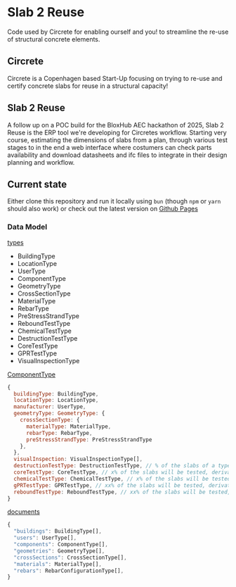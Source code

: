 # Slab 2 Reuse

Code used by Circrete for enabling ourself and you! to streamline the re-use of structural concrete elements. 

## Circrete

Circrete is a Copenhagen based Start-Up focusing on trying to re-use and certify concrete slabs for reuse in a structural capacity!

## Slab 2 Reuse

A follow up on a POC build for the BloxHub AEC hackathon of 2025, Slab 2 Reuse is the ERP tool we're developing for Circretes workflow. Starting very course, estimating the dimensions of slabs from a plan, through various test stages to in the end a web interface where costumers can check parts availability and download datasheets and ifc files to integrate in their design planning and workflow. 

## Current state

Either clone this repository and run it locally using `bun` (though `npm` or `yarn` should also work) or check out the latest version on [Github Pages](https://janinloui.github.io/Slab2Reuse/)

### Data Model

<ins>types</ins>

- BuildingType
- LocationType
- UserType
- ComponentType
- GeometryType
- CrossSectionType
- MaterialType
- RebarType
- PreStressStrandType
- ReboundTestType
- ChemicalTestType
- DestructionTestType
- CoreTestType
- GPRTestType
- VisualInspectionType

<ins>ComponentType</ins>
```javascript
{
  buildingType: BuildingType,
  locationType: LocationType,
  manufacturer: UserType,
  geometryType: GeometryType: {
    crossSectionType: {
      materialType: MaterialType,
      rebarType: RebarType,
      preStressStrandType: PreStressStrandType
    },
  },
  visualInspection: VisualInspectionType[],
  destructionTestType: DestructionTestType, // % of the slabs of a type will be tested, derivative value should be displayed (+ actual if sepcific component was tested)
  coreTestType: CoreTestType, // x% of the slabs will be tested, derivative value should be displayed (+ actual if sepcific component was tested)
  chemicalTestType: ChemicalTestType, // x% of the slabs will be tested, derivative value should be displayed (+ actual if sepcific component was tested)
  gPRTestType: GPRTestType, // xx% of the slabs will be tested, derivative value should be displayed (+ actual if sepcific component was tested)
  reboundTestType: ReboundTestType, // xx% of the slabs will be tested, derivative value should be displayed (+ actual if sepcific component was tested)
}
```

<ins>documents</ins>
```javascript
{
  "buildings": BuildingType[],
  "users": UserType[],
  "components": ComponentType[],
  "geometries": GeometryType[],
  "crossSections": CrossSectionType[],
  "materials": MaterialType[],
  "rebars": RebarConfigurationType[],
}
```